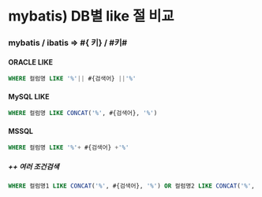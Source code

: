 # mybatis) DB별 like 절 비교

### mybatis / ibatis  => #{ 키} / #키#



#### ORACLE LIKE

```sql
WHERE 컬럼명 LIKE '%'|| #{검색어} ||'%'
```





#### MySQL LIKE

```sql
WHERE 컬럼명 LIKE CONCAT('%', #{검색어}, '%')
```



#### MSSQL

```sql
WHERE 컬럼명 LIKE '%'+ #{검색어} +'%'
```





##### ++ 여러 조건검색

```sql
WHERE 컬럼명1 LIKE CONCAT('%', #{검색어}, '%') OR 컬럼명2 LIKE CONCAT('%', #{검색어}, '%') OR 컬럼명3 LIKE CONCAT('%', #{검색어}, '%')
```

